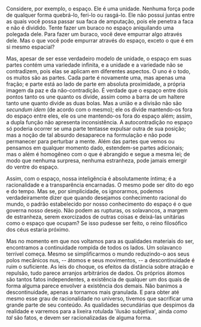 Considere, por exemplo, o espaço. Ele é uma unidade. Nenhuma força pode de qualquer forma quebrá-lo, feri-lo ou rasgá-lo. Ele não possui juntas entre as quais você possa passar sua faca de amputação, pois ele penetra a faca e não é dividido. Tente fazer um buraco no espaço aniquilando uma polegada dele. Para fazer um buraco, você deve empurrar algo através dele. Mas o que você pode empurrar através do espaço, exceto o que é em si mesmo espacial?

Mas, apesar de ser esse verdadeiro modelo de unidade, o espaço em suas partes contém uma variedade infinita, e a unidade e a variedade não se contradizem, pois elas se aplicam em diferentes aspectos. O uno é o todo, os muitos são as partes. Cada parte é novamente uma, mas apenas uma fração; e parte está ao lado de parte em absoluta proximidade, a própria imagem da paz e da não-contradição. É verdade que o espaço entre dois pontos tanto os une quanto os divide, assim como a barra de um haltere tanto une quanto divide as duas bolas. Mas a união e a divisão não são _secundum idem_ (de acordo com o mesmo); ele os divide mantendo-os fora do espaço entre eles, ele os une mantendo-os fora do espaço além; assim, a dupla função não apresenta inconsistência. A autocontradição no espaço só poderia ocorrer se uma parte tentasse expulsar outra de sua posição; mas a noção de tal absurdo desaparece na formulação e não pode permanecer para perturbar a mente. Além das partes que vemos ou pensamos em qualquer momento dado, estendem-se partes adicionais; mas o além é homogêneo com o que é abrangido e segue a mesma lei; de modo que nenhuma surpresa, nenhuma estranheza, pode jamais emergir do ventre do espaço.

Assim, com o espaço, nossa inteligência é absolutamente íntima; é a racionalidade e a transparência encarnadas. O mesmo pode ser dito do ego e do tempo. Mas se, por simplicidade, os ignorarmos, podemos verdadeiramente dizer que quando desejamos conhecimento racional do mundo, o padrão estabelecido por nosso conhecimento do espaço é o que governa nosso desejo. Não podem as rupturas, os solavancos, a margem de estranheza, serem exorcizados de outras coisas e deixá-las unitárias como o espaço que ocupam? Se isso pudesse ser feito, o reino filosófico dos céus estaria próximo.

Mas no momento em que nos voltamos para as qualidades materiais do ser, encontramos a continuidade rompida de todos os lados. Um solavanco terrível começa. Mesmo se simplificarmos o mundo reduzindo-o aos seus polos mecânicos nus, -- átomos e seus movimentos, -- a descontinuidade é ruim o suficiente. As leis do choque, os efeitos da distância sobre atração e repulsão, tudo parece arranjos arbitrários de dados. Os próprios átomos são tantos fatos independentes, a existência de qualquer um dos quais de forma alguma parece envolver a existência dos demais. Não banimos a descontinuidade, apenas a tornamos mais granulada. E para obter até mesmo esse grau de racionalidade no universo, tivemos que sacrificar uma grande parte de seu conteúdo. As qualidades secundárias que despimos da realidade e varremos para a lixeira rotulada 'ilusão subjetiva', ainda _como tal_ são fatos, e devem ser racionalizadas de alguma forma.